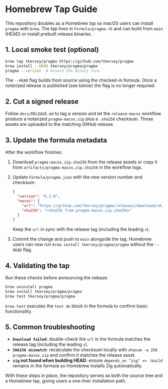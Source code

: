 # Homebrew Tap Guide

This repository doubles as a Homebrew tap so macOS users can install `pragma` with `brew`. The tap lives in `Formula/pragma.rb` and can build from `main` (HEAD) or install prebuilt release binaries.

## 1. Local smoke test (optional)

```bash
brew tap tkersey/pragma https://github.com/tkersey/pragma
brew install --HEAD tkersey/pragma/pragma
pragma --version  # ensure the binary runs
```

The `--HEAD` flag builds from source using the checked-in formula. Once a notarized release is published (see below) the flag is no longer required.

## 2. Cut a signed release

Follow `docs/RELEASE.md` to tag a version and let the `release-macos` workflow produce a notarized `pragma-macos.zip` plus a `.sha256` checksum. Those assets are uploaded to the matching GitHub release.

## 3. Update the formula metadata

After the workflow finishes:

1. Download `pragma-macos.zip.sha256` from the release assets or copy it from `artifacts/pragma-macos.zip.sha256` in the workflow logs.
2. Update `Formula/pragma.json` with the new version number and checksum:

   ```json
   {
     "version": "0.2.0",
     "macos": {
       "url": "https://github.com/tkersey/pragma/releases/download/v0.2.0/pragma-macos.zip",
       "sha256": "<sha256 from pragma-macos.zip.sha256>"
     }
   }
   ```

   Keep the `url` in sync with the release tag (including the leading `v`).
3. Commit the change and push to `main` alongside the tag. Homebrew users can now run `brew install tkersey/pragma/pragma` without the `--HEAD` flag.

## 4. Validating the tap

Run these checks before announcing the release:

```bash
brew uninstall pragma
brew install tkersey/pragma/pragma
brew test tkersey/pragma/pragma
```

`brew test` executes the `test do` block in the formula to confirm basic functionality.

## 5. Common troubleshooting

- **`Download failed`**: double-check the `url` in the formula matches the release tag (including the leading `v`).
- **`SHA256 mismatch`**: recalculate the checksum locally with `shasum -a 256 pragma-macos.zip` and confirm it matches the release asset.
- **`zig` not found when building HEAD**: ensure `depends_on "zig" => :build` remains in the formula so Homebrew installs Zig automatically.

With these steps in place, the repository serves as both the source tree and a Homebrew tap, giving users a one-liner installation path.
